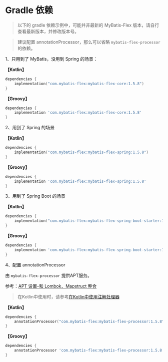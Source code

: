 # Gradle 依赖

> 以下的 gradle 依赖示例中，可能并非最新的 MyBatis-Flex 版本，请自行查看最新版本，并修改版本号。

> 建议配置 annotationProcessor，那么可以省略 `mybatis-flex-processor` 的依赖。

1、只用到了 MyBatis，没用到 Spring 的场景：

**【Kotlin】**

```kotlin
dependencies {
    implementation("com.mybatis-flex:mybatis-flex-core:1.5.8")
}
```

**【Groovy】**

```groovy
dependencies {
    implementation 'com.mybatis-flex:mybatis-flex-core:1.5.8'
}
```

2、用到了 Spring 的场景

**【Kotlin】**

```kotlin
dependencies {
    implementation("com.mybatis-flex:mybatis-flex-spring:1.5.8")
}
```

**【Groovy】**

```groovy
dependencies {
    implementation 'com.mybatis-flex:mybatis-flex-spring:1.5.8'
}
```

3、用到了 Spring Boot 的场景

**【Kotlin】**

```kotlin
dependencies {
    implementation("com.mybatis-flex:mybatis-flex-spring-boot-starter:1.5.8")
}
```

**【Groovy】**

```groovy
dependencies {
    implementation 'com.mybatis-flex:mybatis-flex-spring-boot-starter:1.5.8'
}
```

4、配置 annotationProcessor

由 `mybatis-flex-processor` 提供APT服务。

参考：[APT 设置-和 Lombok、Mapstruct 整合](../others/apt.md)

> 在Kotlin中使用时，请参考[在Kotlin中使用注解处理器](../others/kapt.md)

**【Kotlin】**

```kotlin
dependencies {
    annotationProcessor("com.mybatis-flex:mybatis-flex-processor:1.5.8")
}
```

**【Groovy】**

```groovy
dependencies {
    annotationProcessor 'com.mybatis-flex:mybatis-flex-processor:1.5.8'
}
```
